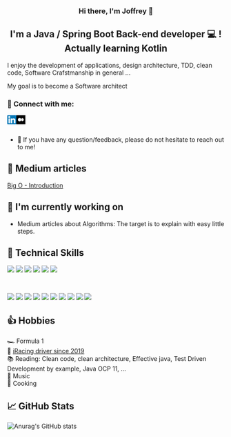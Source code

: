 <h3 align="center">
Hi there, I'm Joffrey 👋
</h3>

<h2 align="center">
I'm a Java / Spring Boot Back-end developer 💻 !
Actually learning Kotlin
</h2> 

I enjoy the development of applications, design architecture, TDD, clean code, Software Crafstmanship in general ...

My goal is to become a Software architect 

### 🤝 Connect with me:

<a href="https://www.linkedin.com/in/joffrey-bonifay-7a32206a/"><img align="left" src="https://raw.githubusercontent.com/JBonifay/JBonifay/main/linkedin.svg" alt="JBonifay | LinkedIn" width="21px"/></a>

<a href="https://medium.com/@joffreybonifay83"><img align="left" src="https://github.com/JBonifay/JBonifay/blob/main/medium.png" alt="JBonifay | Medium" width="21px"/></a>

</br></br>

- 💬 If you have any question/feedback, please do not hesitate to reach out to me!

## 📰 Medium articles

[Big O - Introduction](https://medium.com/@joffreybonifay/big-o-notation-2d7a4a7a1bb1)

## 🔭 I'm currently working on

- Medium articles about Algorithms: The target is to explain with easy little steps.

## 💼 Technical Skills

![](https://img.shields.io/badge/Code-Java-informational?style=flat&logo=java&color=007396)
![](https://img.shields.io/badge/Code-SpringBoot-informational?style=flat&logo=springboot&color=6DB33F)
![](https://img.shields.io/badge/Code-Android-informational?style=flat&logo=android&color=3DDC84)
![](https://img.shields.io/badge/Code-Gradle-informational?style=flat&logo=gradle&color=02303A)
![](https://img.shields.io/badge/Code-Maven-informational?style=flat&logo=apachemaven&color=C71A36)
![](https://img.shields.io/badge/Code-Junit5-informational?style=flat&logo=junit5&color=25A162)

</br>

![](https://img.shields.io/badge/Tools-GoogleCloudPlatform-informational?style=flat&logo=googlecloud&color=4285F4)
![](https://img.shields.io/badge/Tools-Aws-informational?style=flat&logo=amazonaws&color=232F3E)
![](https://img.shields.io/badge/Tools-Firebase-informational?style=flat&logo=firebase&color=FFCA28)
![](https://img.shields.io/badge/Tools-Linux-informational?style=flat&logo=linux&color=FCC624)
![](https://img.shields.io/badge/Tools-Ubuntu-informational?style=flat&logo=ubuntu&color=E95420)
![](https://img.shields.io/badge/Tools-Git-informational?style=flat&logo=git&color=F05032)
![](https://img.shields.io/badge/Tools-Github-informational?style=flat&logo=github&color=181717)
![](https://img.shields.io/badge/Tools-Gitlab-informational?style=flat&logo=gitlab&color=FCA121)
![](https://img.shields.io/badge/Tools-Docker-informational?style=flat&logo=docker&color=2496ED)
![](https://img.shields.io/badge/Tools-Intellij-informational?style=flat&logo=intellijidea&color=000000)

## 👍 Hobbies

🏎️ Formula 1     
🚥 [iRacing driver since 2019](https://www.iracing.com/)    
📚 Reading: Clean code, clean architecture, Effective java, Test Driven Development by example, Java OCP 11, ...    
:musical_score: Music   
🔪 Cooking    

## 📈 GitHub Stats 

![Anurag's GitHub stats](https://github-readme-stats.vercel.app/api?username=jbonifay&show_icons=true&theme=dracula)
